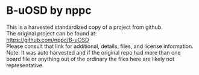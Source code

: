 
# B-uOSD by nppc  
This is a harvested standardized copy of a project from github.  
The original project can be found at:  
https://github.com/nppc/B-uOSD  
Please consult that link for additional, details, files, and license information.  
Note: It was auto harvested and if the original repo had more than one board file or anything out of the ordinary the files here are likely not representative.  
    
